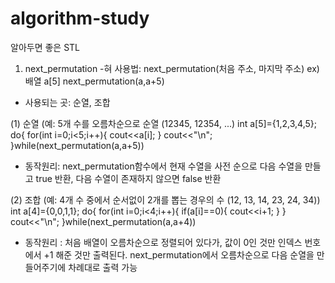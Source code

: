 # algorithm-study
알아두면 좋은 STL 
1. next_permutation
-혀 사용법: next_permutation(처음 주소, 마지막 주소)
ex) 배열 a[5]
next_permutation(a,a+5)

- 사용되는 곳: 순열, 조합

(1) 순열
(예: 5개 수를 오름차순으로 순열 (12345, 12354, ...)
int a[5]={1,2,3,4,5};
do{
 for(int i=0;i<5;i++){
  cout<<a[i];
 }
 cout<<"\n";
}while(next_permutation(a,a+5))

- 동작원리: next_permutation함수에서 현재 수열을 사전 순으로 다음 수열을 만들고 true 반환, 다음 수열이 존재하지 않으면 false 반환

(2) 조합
(예: 4개 수 중에서 순서없이 2개를 뽑는 경우의 수 (12, 13, 14, 23, 24, 34))
int a[4]={0,0,1,1};
do{
 for(int i=0;i<4;i++){
  if(a[i]==0){
   cout<<i+1;
  }
 }
 cout<<"\n";
}while(next_permutation(a,a+4))

- 동작원리 : 처음 배열이 오름차순으로 정렬되어 있다가, 값이 0인 것만 인덱스 번호에서 +1 해준 것만 출력된다. next_permutation에서 오름차순으로 다음 순열을 만들어주기에 차례대로 출력 가능
